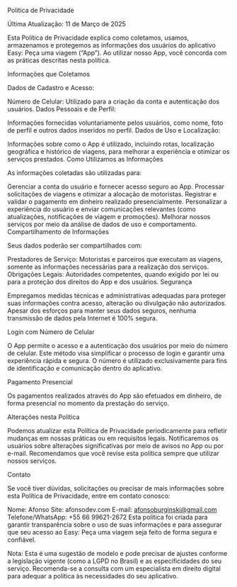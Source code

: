 Política de Privacidade

Última Atualização: 11 de Março de 2025

Esta Política de Privacidade explica como coletamos, usamos, armazenamos e protegemos as informações dos usuários do aplicativo Easy: Peça uma viagem (“App”). Ao utilizar nosso App, você concorda com as práticas descritas nesta política.

Informações que Coletamos

Dados de Cadastro e Acesso:

Número de Celular: Utilizado para a criação da conta e autenticação dos usuários.
Dados Pessoais e de Perfil:

Informações fornecidas voluntariamente pelos usuários, como nome, foto de perfil e outros dados inseridos no perfil.
Dados de Uso e Localização:

Informações sobre como o App é utilizado, incluindo rotas, localização geográfica e histórico de viagens, para melhorar a experiência e otimizar os serviços prestados.
Como Utilizamos as Informações

As informações coletadas são utilizadas para:

Gerenciar a conta do usuário e fornecer acesso seguro ao App.
Processar solicitações de viagens e otimizar a alocação de motoristas.
Registrar e validar o pagamento em dinheiro realizado presencialmente.
Personalizar a experiência do usuário e enviar comunicações relevantes (como atualizações, notificações de viagem e promoções).
Melhorar nossos serviços por meio da análise de dados de uso e comportamento.
Compartilhamento de Informações

Seus dados poderão ser compartilhados com:

Prestadores de Serviço: Motoristas e parceiros que executam as viagens, somente as informações necessárias para a realização dos serviços.
Obrigações Legais: Autoridades competentes, quando exigido por lei ou para a proteção dos direitos do App e dos usuários.
Segurança

Empregamos medidas técnicas e administrativas adequadas para proteger suas informações contra acesso, alteração ou divulgação não autorizados. Apesar dos esforços para manter seus dados seguros, nenhuma transmissão de dados pela Internet é 100% segura.

Login com Número de Celular

O App permite o acesso e a autenticação dos usuários por meio do número de celular. Este método visa simplificar o processo de login e garantir uma experiência rápida e segura. O número é utilizado exclusivamente para fins de identificação e comunicação dentro do aplicativo.

Pagamento Presencial

Os pagamentos realizados através do App são efetuados em dinheiro, de forma presencial no momento da prestação do serviço.

Alterações nesta Política

Podemos atualizar esta Política de Privacidade periodicamente para refletir mudanças em nossas práticas ou em requisitos legais. Notificaremos os usuários sobre alterações significativas por meio de avisos no App ou por e-mail. Recomendamos que você revise esta política sempre que utilizar nossos serviços.

Contato

Se você tiver dúvidas, solicitações ou precisar de mais informações sobre esta Política de Privacidade, entre em contato conosco:

Nome: Afonso
Site: afonsodev.com
E-mail: afonsoburginski@gmail.com
Telefone/WhatsApp: +55 66 99621-2672
Esta política foi criada para garantir transparência sobre o uso de suas informações e para assegurar que seu acesso ao Easy: Peça uma viagem seja feito de forma segura e confiável.

Nota: Esta é uma sugestão de modelo e pode precisar de ajustes conforme a legislação vigente (como a LGPD no Brasil) e as especificidades do seu serviço. Recomenda-se a consulta com um especialista em direito digital para adequar a política às necessidades do seu aplicativo.

